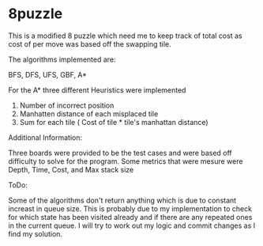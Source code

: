 # 8puzzle

This is a modified 8 puzzle which need me to keep track of total cost as cost of per move was based off the swapping tile. 

The algorithms implemented are: 

BFS,
DFS,
UFS,
GBF,
A*

For the A* three different Heuristics were implemented 

1. Number of incorrect position
2. Manhatten distance of each misplaced tile
3. Sum for each tile ( Cost of tile * tile's manhattan distance)

Additional Information: 

Three boards were provided to be the test cases and were based off difficulty to solve for the program. 
Some metrics that were mesure were Depth, Time, Cost, and Max stack size

ToDo: 

Some of the algorithms don't return anything which is due to constant increast in queue size. This is probably due to my implementation to check for which state has been visited already and if there are any repeated ones in the current queue. I will try to work out my logic and commit changes as I find my solution. 
